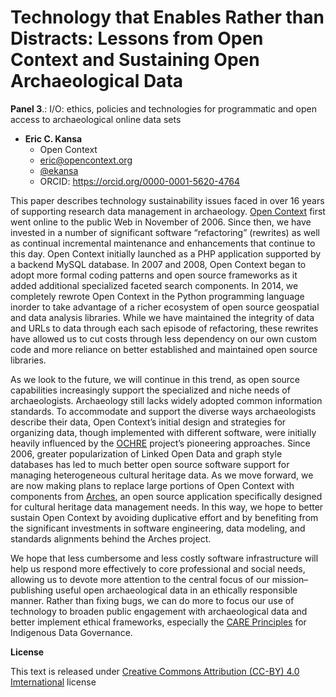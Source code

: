 # Technology that Enables Rather than Distracts: Lessons from Open Context and Sustaining Open Archaeological Data

**Panel 3**.: I/O: ethics, policies and technologies for programmatic and open access to archaeological online data sets


- **Eric C. Kansa**
  - Open Context
  - [eric@opencontext.org](mailto:eric@opencontext.org)
  - [@ekansa](https://twitter.com/ekansa)
  - ORCID: https://orcid.org/0000-0001-5620-4764


This paper describes technology sustainability issues faced in over 16 years of supporting research data management in archaeology. 
[Open Context](https://opencontext.org/) first went online to the public Web in November of 2006. Since then, we have invested in a number of 
significant software “refactoring” (rewrites) as well as continual incremental maintenance and enhancements that continue to this day. 
Open Context initially launched as a PHP application supported by a backend MySQL database. In 2007 and 2008, Open Context began to adopt more 
formal coding patterns and open source frameworks as it added additional specialized faceted search components. In 2014, we completely rewrote 
Open Context in the Python programming language inorder to take advantage of a richer ecosystem of open source geospatial and data analysis 
libraries. While we have maintained the integrity of data and URLs to data through each sach episode of refactoring, these rewrites have 
allowed us to cut costs through less dependency on our own custom code and more reliance on better established and maintained open source 
libraries. 

As we look to the future, we will continue in this trend, as open source capabilities increasingly support the specialized and niche needs of 
archaeologists. Archaeology still lacks widely adopted common information standards. To accommodate and support the diverse ways archaeologists 
describe their data, Open Context’s initial design and strategies for organizing data, though implemented with different software, were initially 
heavily influenced by the [OCHRE](https://voices.uchicago.edu/crescat/) project’s pioneering approaches. Since 2006, greater popularization of 
Linked Open Data and graph style databases has led to much better open source software support for managing heterogeneous cultural heritage data. 
As we move forward, we are now making plans to replace large portions of Open Context with components from [Arches](https://archesproject.org/), 
an open source application specifically designed for cultural heritage data management needs. In this way, we hope to better sustain Open Context 
by avoiding duplicative effort and by benefiting from the significant investments in software engineering, data modeling, and standards alignments 
behind the Arches project.

We hope that less cumbersome and less costly software infrastructure will help us respond more effectively to core professional and social needs, 
allowing us to devote more attention to the central focus of our mission– publishing useful open archaeological data in an ethically responsible 
manner. Rather than fixing bugs, we can do more to focus our use of technology to broaden public engagement with archaeological data and better 
implement ethical frameworks, especially the [CARE Principles](https://www.gida-global.org/care) for Indigenous Data Governance. 



**License**

This text is released under [Creative Commons Attribution (CC-BY) 4.0 Imternational](https://creativecommons.org/licenses/by/4.0/) license
